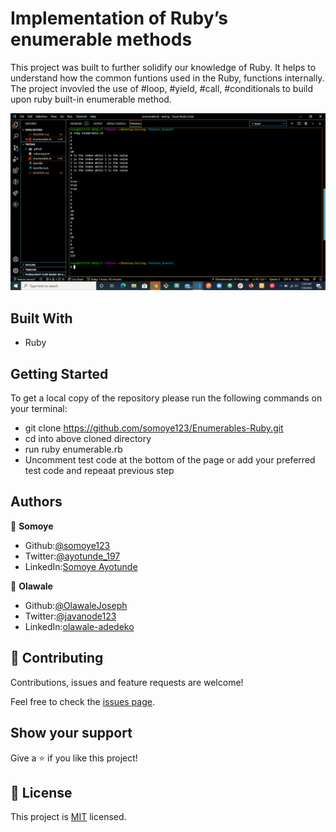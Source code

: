 # Implementation of Ruby’s enumerable methods

This project was built to further solidify our knowledge of Ruby. It helps to understand how the common funtions used in the Ruby, functions internally.
The project invovled the use of #loop, #yield, #call, #conditionals to build upon ruby built-in enumerable method.

![screenshot](./screenshot.png)

## Built With

- Ruby

## Getting Started

To get a local copy of the repository please run the following commands on your terminal:

- git clone https://github.com/somoye123/Enumerables-Ruby.git
- cd into above cloned directory
- run ruby enumerable.rb
- Uncomment test code at the bottom of the page or add your preferred test code and repeaat previous step

## Authors

👤 **Somoye**

- Github:[@somoye123](https://github.com/somoye123)
- Twitter:[@ayotunde_197](https://twitter.com/ayotunde_197)
- LinkedIn:[Somoye Ayotunde](https://www.linkedin.com/in/somoye-ayotunde-03a471161)

👤 **Olawale**

- Github:[@OlawaleJoseph](https://github.com/OlawaleJoseph)
- Twitter:[@javanode123](https://twitter.com/javanode123)
- LinkedIn:[olawale-adedeko](www.linkedin.com/in/olawale-adedeko)

## 🤝 Contributing

Contributions, issues and feature requests are welcome!

Feel free to check the [issues page](https://github.com/somoye123/Enumerables-Ruby/issues).

## Show your support

Give a ⭐️ if you like this project!

## 📝 License

This project is [MIT](lic.url) licensed.
